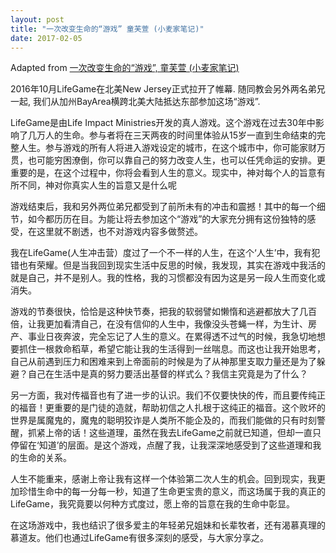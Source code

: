 ```yaml
---
layout: post
title: "一次改变生命的“游戏” 童芙萱 (小麦家笔记)"
date: 2017-02-05
---
```


<div class="container">
  Adapted from <a href="http://mp.weixin.qq.com/s/HnHQ2q2Ye1QpujlSLYSW6w">一次改变生命的“游戏”, 童芙萱 (小麦家笔记)</a>
  <p/>
  <span class="red-text">
    2016年10月LifeGame在北美New Jersey正式拉开了帷幕. 随同教会另外两名弟兄一起, 我们从加州BayArea横跨北美大陆抵达东部参加这场“游戏”.
  </span>
  <p/>
  <span class="green-text flow-text">
    LifeGame是由Life Impact Ministries开发的真人游戏。这个游戏在过去30年中影响了几万人的生命。参与者将在三天两夜的时间里体验从15岁一直到生命结束的完整人生。参与游戏的所有人将进入游戏设定的城市，在这个城市中，你可能家财万贯，也可能穷困潦倒，你可以靠自己的努力改变人生，也可以任凭命运的安排。更重要的是，在这个过程中，你将会看到人生的意义。现实中，神对每个人的旨意有所不同，神对你真实人生的旨意又是什么呢
  </span>
  <p/>
  游戏结束后，我和另外两位弟兄都受到了前所未有的冲击和震撼！其中的每一个细节，如今都历历在目。为能让将去参加这个“游戏”的大家充分拥有这份独特的感受，在这里就不剧透，也不对游戏内容多做赘述。
  <p/>
  我在LifeGame(人生冲击营）度过了一个不一样的人生，在这个‘人生’中，我有犯错也有荣耀。但是当我回到现实生活中反思的时候，我发现，其实在游戏中我活的就是自己，并不是别人。我的性格，我的习惯都没有因为这是另一段人生而变化或消失。
  <p/>
  游戏的节奏很快，恰恰是这种快节奏，把我的软弱譬如懒惰和逃避都放大了几百倍，让我更加看清自己，在没有信仰的人生中，我像没头苍蝇一样，为生计、房产、事业日夜奔波，完全忘记了人生的意义。在累得透不过气的时候，我急切地想要抓住一根救命稻草，希望它能让我的生活得到一丝喘息。而这也让我开始思考，自己从前遇到压力和困难来到上帝面前的时候是为了从神那里支取力量还是为了躲避？自己在生活中是真的努力要活出基督的样式么？我信主究竟是为了什么？
  <p/>
  另一方面，我对传福音也有了进一步的认识。我们不仅要快快的传，而且要传纯正的福音！更重要的是门徒的造就，帮助初信之人扎根于这纯正的福音。这个败坏的世界是属魔鬼的，魔鬼的聪明狡诈是人类所不能企及的，而我们能做的只有时刻警醒，抓紧上帝的话！这些道理，虽然在我去LifeGame之前就已知道，但却一直只停留在‘知道’的层面。是这个游戏，点醒了我，让我深深地感受到了这些道理和我的生命的关系。
  <p/>
  人生不能重来，感谢上帝让我有这样一个体验第二次人生的机会。回到现实，我更加珍惜生命中的每一分每一秒，知道了生命更宝贵的意义，而这场属于我的真正的LifeGame，我究竟要以何种方式度过，愿上帝的旨意在我的生命中彰显。
  <p/>
  在这场游戏中，我也结识了很多爱主的年轻弟兄姐妹和长辈牧者，还有渴慕真理的慕道友。他们也通过LifeGame有很多深刻的感受，与大家分享之。
</div>
